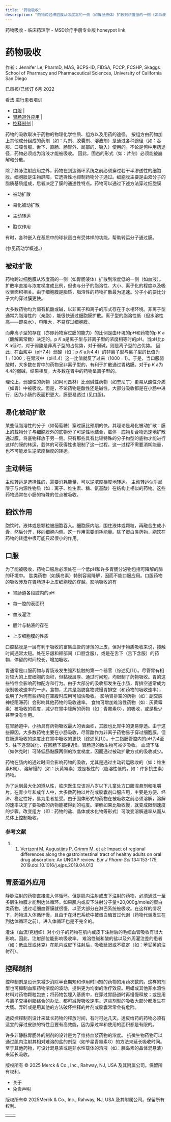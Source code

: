 ```yaml
---
title: "药物吸收"
description: "药物跨过细胞膜从浓度高的一侧（如胃肠液体）扩散到浓度低的一侧（如血液）。扩散率直接与浓度梯度成比例，但也与分子的脂溶性、大小、离子化的程度以及吸收表面积相关。由于细胞膜是脂质，脂溶性的药物扩散最为迅速。分子小的要比分子大的穿过膜更快。"
---
```


﻿药物吸收 \- 临床药理学 \- MSD诊疗手册专业版 honeypot link

# 药物吸收

作者：Jennifer Le, PharmD, MAS, BCPS-ID, FIDSA, FCCP, FCSHP, Skaggs School of Pharmacy and Pharmaceutical Sciences, University of California
San Diego

已审核/已修订 6月 2022

看法 进行患者培训

- [口服](#口服_v43449621_zh) \|
- [胃肠道外应用](#胃肠道外应用_v43449640_zh) \|
- [控释制剂](#控释制剂_v43449644_zh) \|

药物的吸收取决于药物的物理化学性质、组方以及用药的途径。 按组方由药物加上其他成分组成的药剂（如：片剂、胶囊剂、溶液剂）是通过各种途径（如：吞服、口腔含服、舌下、直肠、肠胃外、局部的、吸入）使用的。不论是何种用药途径，药物必须成为溶液才能被吸收。 因此，固态的形式（如：片剂）必须能被崩解和分散。

除了静脉注射应用之外，药物在到达循环系统之前必须穿过若干半渗透性的细胞膜。细胞膜是生物屏障，它选择性地抑制药物分子通过。细胞膜主要是由双分子的脂质基质组成，后者决定了膜的通透性特点。药物可以通过下述方法穿过细胞膜

- 被动扩散

- 易化被动扩散

- 主动转运

- 胞饮作用


有时，各种嵌入在基质中的球状蛋白有受体样的功能，帮助转运分子通过膜。

(参见药动学概述。）

## 被动扩散

药物跨过细胞膜从浓度高的一侧（如胃肠液体）扩散到浓度低的一侧（如血液）。扩散率直接与浓度梯度成比例，但也与分子的脂溶性、大小、离子化的程度以及吸收表面积相关。由于细胞膜是脂质，脂溶性的药物扩散最为迅速。分子小的要比分子大的穿过膜更快。

大多数药物均为弱有机酸或碱，以非离子和离子的形式存在于水相环境。非离子型通常为脂溶性的（亲脂），能很快通过细胞膜扩散。离子型的脂溶性低（但水溶性高――即亲水），电阻大，不易穿过细胞膜。

而非离子型的存在（亦即药物穿过膜的能力）的比例是由环境的pH和药物的p _K_ a（酸解离常数）决定的。p _K_ a是离子型与非离子型的浓度相等时的pH。当pH比p _K_ a低时，对于弱酸是非离子型的占优势，对于弱碱，则是离子型的占优势。 因此，在血浆中（pH7.4）弱酸（如：p _K_ a为4.4）的非离子型与离子型的比值为1﹕1000；在胃液中（pH1.4）这一比值就反了过来（1000﹕1）。于是，当口服弱酸时，大多数在胃中的药物呈非离子型的，有利于扩散通过胃粘膜。对于p _K_ a为4.4的弱碱，结果相反，大多数在胃中的药物呈离子型的。

理论上，弱酸性的药物（如阿司匹林）比弱碱性药物（如奎尼丁）更易从酸性介质（如胃）中被吸收。但是，不论药物是酸性还是碱性，大部分吸收都是在小肠中进行，因为小肠的表面积更大，膜更易透过 (见口服)。

## 易化被动扩散

某些低脂溶性的分子（如葡萄糖）穿过膜比预期的快。其理论是易化被动扩散：膜上的载物分子与细胞膜外的底物分子可逆性地结合，载体－底物复合物迅速地扩散通过膜，将底物释放于另一侧。只有那些具有比较特殊的分子构型的底物才能进行这样的膜的转运，载体的可获得性也限制了这一过程。这一过程不需要消耗能量，也不可能发生逆浓度梯度的转运。

## 主动转运

主动转运是选择性的，需要消耗能量，可以逆浓度梯度地转运。 主动转运似乎局限于与内源性物质（如：离子、维生素、糖、氨基酸）在结构上相似的药物。这些药物通常在小肠的特殊的位点被吸收。

## 胞饮作用

胞饮时，液体或是颗粒被细胞吞入。细胞膜内陷，围住液体或颗粒，再融合生成小囊，然后分开，移向细胞内侧。这一作用需要消耗能量。除了蛋白类药物，胞饮在药物的转运中很可能只起很小的作用。

## 口服

为了能被吸收，药物口服后必须处在一个低pH和许多胃肠分泌物包括可降解的酶的环境中。 肽类药物（如胰岛素）特别容易降解，因而不能口服应用。口服药物的吸收涉及在胃肠道中上皮细胞膜的穿越。影响吸收的有

- 胃肠道各段腔内的pH

- 每一腔的表面积

- 血液灌注

- 胆汁与黏液的存在

- 上皮细胞膜的性质


口腔黏膜是一层有利于吸收的富集血管的薄薄的上皮，但对于物质吸收来说，接触时间通常太短。处在牙龈和颊部间（口腔含服），或是在舌下（舌下含服）的药物，停留的时间较长，增加吸收。

胃通常是口服药物与胃肠液发生强烈接触的第一个器官（综述见\[1\]）。尽管胃有相对较大的上皮细胞的面积，但黏膜层厚、通过时间短，均限制了药物吸收。胃的这些特性会影响药物配方和行为。由于大部分的吸收都发生在小肠，胃排空通常成为限制吸收速率的一步。食物，尤其是脂肪食物减慢胃排空（和药物的吸收速率），说明了为何有些药物在空腹时应用可加快吸收。 影响胃排空的药物（如：副交感神经阻滞药）会影响其他药物的吸收速率。 食物可增加难溶性药物（如：灰黄霉素）被吸收的程度，减少在胃中降解的药物（如：青霉素G），的吸收，或是极少甚至没有作用。

在胃肠道中，小肠具有药物吸收最大的表面积，其膜也比胃中的更易穿透。由于这些原因，大多数药物主要在小肠吸收，尽管酸作为非离子药物易于穿过细胞膜，但在肠道吸收的速度比在胃中吸收的更快（综述见\[1\]）。十二指肠管腔内的pH为4至5，往下逐渐碱化，在回肠下部接近8。胃肠道的微生物可减少吸收。 血流下降（如休克时）可降低肠黏膜两侧的浓度梯度，因而通过被动扩散方式的吸收减少。

药物在肠内的通过时间会影响药物的吸收，尤其是通过主动转运吸收的（如：维生素B属）、溶解慢的（如：灰黄霉素）或是极性的（脂溶性低的，如：许多抗生素）药物。

为了达到最大化的遵从性，临床医生应该对八岁以下儿童处方口服混悬剂和咀嚼片。在青少年和成年人中，大多数药物以片剂或胶囊剂口服应用，主要是方便、经济、稳定性好，易为患者接受。由于固体形式的药物在被吸收之前必须溶解，溶解的速率决定了要吸收的药物能被得到的程度。溶解如果比吸收慢，就变成限制速度的步骤。改变组方（即：药物的盐、晶体或水化物等形式）可改变溶解速率从而从总体上控制吸收。

### 参考文献

1. 1. [Vertzoni M, Augustijns P, Grimm M, et al](https://pubmed.ncbi.nlm.nih.gov/30991092/): Impact of regional differences along the gastrointestinal tract of healthy adults on oral drug absorption: An UNGAP review. _Eur J Pharm Sci_ 134:153-175, 2019.doi:10.1016/j.ejps.2019.04.013


## 胃肠道外应用

静脉注射的药物直接进入体循环。但是肌内注射或皮下注射的药物，必须通过一至多层生物膜才能到达体循环。如果肌内或皮下注射分子量>20,000g/mole的蛋白类药物，透过毛细血管膜就很慢，以至大部分在淋巴系统被吸收。在这样的情况下，药物进入体循环慢，且由于在淋巴系统中被蛋白酶首过代谢（药物代谢发生在到达体循环之前），进入体循环也是不完全的。

灌注（血流/克组织）对小分子的药物在肌内或皮下注射后的毛细血管吸收有很大影响。因此，注射部位能影响吸收率。 难溶性碱和酸的盐以及外周灌注差的患者（如：低血压或休克）在肌内或皮下注射后，吸收延迟或不稳定（如：苯妥英的注射剂）。

## 控释制剂

控释制剂是设计来减少消除半衰期短和作用时间短的药物的用药次数的。这样的剂型也可抑制血浆药物浓度的波动，提供更为均衡的治疗效应。用蜡或其他非水溶性材料对药物颗粒包衣；将药物包埋入基质中，在穿过胃肠道时再慢慢释放；或是用与离子交换树脂络合的办法，都可减慢吸收速率。这些剂型的吸收大部分都发生在大肠。弄碎或是用其他的方法破坏控释的片剂或胶囊常常会有危险。

透皮控释制剂设计来延长药物的释放时间，有时可达几天。透皮给药的药物必须有适宜的穿过皮肤的特性且要有高效能，因为穿过率和使用的面积都是有限的。

许多非静脉胃肠外的制剂的设计是为了维持血浆药物的浓度。 抗微生物药物可以通过肌内注射其相对难溶的盐的剂型（如苄星青霉素G）的方法来延长吸收时间。 至于其他药物，可设计混悬液或是非水性载体的溶液（如：胰岛素的晶体混悬液）来延长吸收。



版权所有 © 2025
Merck & Co., Inc., Rahway, NJ, USA 及其附属公司。保留所有权利。

- 关于
- 免责声明

版权所有© 2025Merck & Co., Inc., Rahway, NJ, USA 及其附属公司。保留所有权利。

|     |     |
| --- | --- |
|  |  |